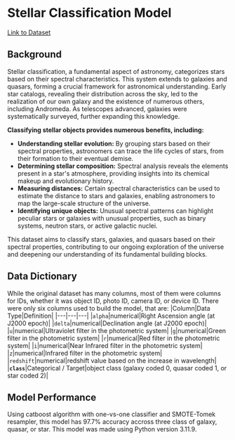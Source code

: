 # Stellar Classification Model

[Link to Dataset](https://www.kaggle.com/datasets/fedesoriano/stellar-classification-dataset-sdss17)

## Background
Stellar classification, a fundamental aspect of astronomy, categorizes stars based on their spectral characteristics. This system extends to galaxies and quasars, forming a crucial framework for astronomical understanding. Early star catalogs, revealing their distribution across the sky, led to the realization of our own galaxy and the existence of numerous others, including Andromeda. As telescopes advanced, galaxies were systematically surveyed, further expanding this knowledge.

**Classifying stellar objects provides numerous benefits, including:**

* **Understanding stellar evolution:** By grouping stars based on their spectral properties, astronomers can trace the life cycles of stars, from their formation to their eventual demise.
* **Determining stellar composition:** Spectral analysis reveals the elements present in a star's atmosphere, providing insights into its chemical makeup and evolutionary history.
* **Measuring distances:** Certain spectral characteristics can be used to estimate the distance to stars and galaxies, enabling astronomers to map the large-scale structure of the universe.
* **Identifying unique objects:** Unusual spectral patterns can highlight peculiar stars or galaxies with unusual properties, such as binary systems, neutron stars, or active galactic nuclei.

This dataset aims to classify stars, galaxies, and quasars based on their spectral properties, contributing to our ongoing exploration of the universe and deepening our understanding of its fundamental building blocks.

## Data Dictionary
While the original dataset has many columns, most of them were columns for IDs, whether it was object ID, photo ID, camera ID, or device ID. There were only six columns used to build the model, that are:
|Column|Data Type|Definition|
|---|---|---|
|`alpha`|numerical|Right Ascension angle (at J2000 epoch)|
|`delta`|numerical|Declination angle (at J2000 epoch)|
|`u`|numerical|Ultraviolet filter in the photometric system|
|`g`|numerical|Green filter in the photometric system|
|`r`|numerical|Red filter in the photometric system|
|`i`|numerical|Near Infrared filter in the photometric system|
|`z`|numerical|Infrared filter in the photometric system|
|`redshift`|numerical|redshift value based on the increase in wavelength|
|**`class`**|Categorical / Target|object class (galaxy coded 0, quasar coded 1, or star coded 2)|

## Model Performance
Using catboost algorithm with one-vs-one classifier and SMOTE-Tomek resampler, this model has 97.7% accuracy accross three class of galaxy, quasar, or star. This model was made using Python version 3.11.9.

